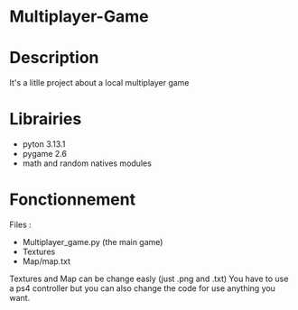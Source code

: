# Multiplayer-Game

# Description
It's a litlle project about a local multiplayer game

# Librairies
- pyton 3.13.1
- pygame 2.6
- math and random natives modules

# Fonctionnement
Files :
- Multiplayer_game.py (the main game)
- Textures
- Map/map.txt

Textures and Map can be change easly (just .png and .txt)
You have to use a ps4 controller but you can also change the code for use anything you want.
